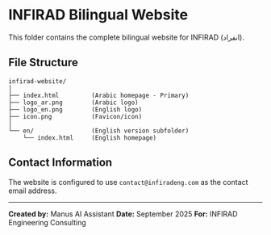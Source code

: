 # INFIRAD Bilingual Website

This folder contains the complete bilingual website for INFIRAD (انفراد).

## File Structure

```
infirad-website/
│
├── index.html         (Arabic homepage - Primary)
├── logo_ar.png        (Arabic logo)
├── logo_en.png        (English logo)
├── icon.png           (Favicon/icon)
│
└── en/                (English version subfolder)
    └── index.html     (English homepage)
```


## Contact Information

The website is configured to use `contact@infiradeng.com` as the contact email address.

---

**Created by:** Manus AI Assistant
**Date:** September 2025
**For:** INFIRAD Engineering Consulting

